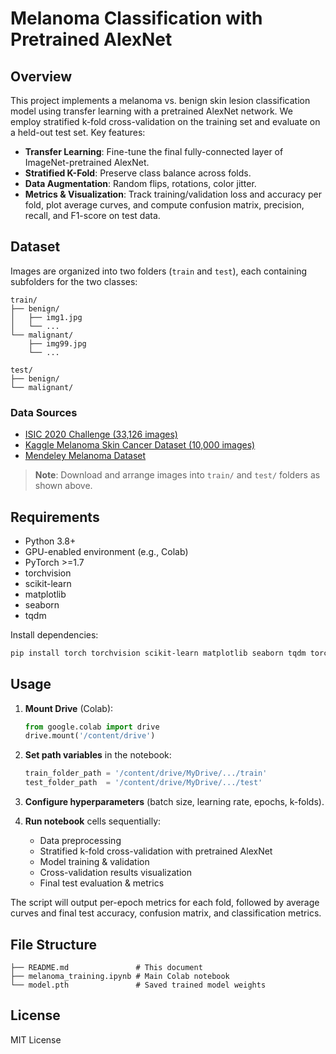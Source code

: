 # Melanoma Classification with Pretrained AlexNet

## Overview

This project implements a melanoma vs. benign skin lesion classification model using transfer learning with a pretrained AlexNet network. We employ stratified k-fold cross-validation on the training set and evaluate on a held-out test set. Key features:

* **Transfer Learning**: Fine-tune the final fully-connected layer of ImageNet-pretrained AlexNet.
* **Stratified K-Fold**: Preserve class balance across folds.
* **Data Augmentation**: Random flips, rotations, color jitter.
* **Metrics & Visualization**: Track training/validation loss and accuracy per fold, plot average curves, and compute confusion matrix, precision, recall, and F1-score on test data.

## Dataset

Images are organized into two folders (`train` and `test`), each containing subfolders for the two classes:

```
train/
├── benign/
│   ├── img1.jpg
│   └── ...
└── malignant/
    ├── img99.jpg
    └── ...

test/
├── benign/
└── malignant/
```

### Data Sources

* [ISIC 2020 Challenge (33,126 images)](https://challenge2020.isic-archive.com/)
* [Kaggle Melanoma Skin Cancer Dataset (10,000 images)](https://www.kaggle.com/datasets/hasnainjaved/melanoma-skin-cancer-dataset-of-10000-images/)
* [Mendeley Melanoma Dataset](https://data.mendeley.com/datasets/ggh6g39ps2/3)

> **Note**: Download and arrange images into `train/` and `test/` folders as shown above.

## Requirements

* Python 3.8+
* GPU-enabled environment (e.g., Colab)
* PyTorch >=1.7
* torchvision
* scikit-learn
* matplotlib
* seaborn
* tqdm

Install dependencies:

```bash
pip install torch torchvision scikit-learn matplotlib seaborn tqdm torchsummary
```

## Usage

1. **Mount Drive** (Colab):

   ```python
   from google.colab import drive
   drive.mount('/content/drive')
   ```
2. **Set path variables** in the notebook:

   ```python
   train_folder_path = '/content/drive/MyDrive/.../train'
   test_folder_path  = '/content/drive/MyDrive/.../test'
   ```
3. **Configure hyperparameters** (batch size, learning rate, epochs, k-folds).
4. **Run notebook** cells sequentially:

   * Data preprocessing
   * Stratified k-fold cross-validation with pretrained AlexNet
   * Model training & validation
   * Cross-validation results visualization
   * Final test evaluation & metrics

The script will output per-epoch metrics for each fold, followed by average curves and final test accuracy, confusion matrix, and classification metrics.

## File Structure

```
├── README.md               # This document
├── melanoma_training.ipynb # Main Colab notebook
└── model.pth               # Saved trained model weights
```


## License

MIT License
